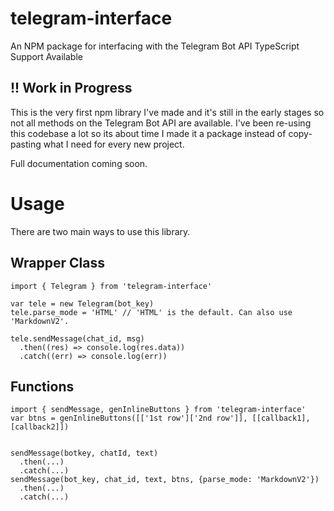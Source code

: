 # telegram-interface

An NPM package for interfacing with the Telegram Bot API
TypeScript Support Available

## !! Work in Progress

This is the very first npm library I've made and it's still in the early stages so not all methods on the Telegram Bot API are available. I've been re-using this codebase a lot so its about time I made it a package instead of copy-pasting what I need for every new project.

Full documentation coming soon.

# Usage

There are two main ways to use this library.

## Wrapper Class

```
import { Telegram } from 'telegram-interface'

var tele = new Telegram(bot_key)
tele.parse_mode = 'HTML' // 'HTML' is the default. Can also use 'MarkdownV2'.

tele.sendMessage(chat_id, msg)
  .then((res) => console.log(res.data))
  .catch((err) => console.log(err))
```

## Functions

```
import { sendMessage, genInlineButtons } from 'telegram-interface'
var btns = genInlineButtons([['1st row']['2nd row']], [[callback1], [callback2]])


sendMessage(botkey, chatId, text)
  .then(...)
  .catch(...)
sendMessage(bot_key, chat_id, text, btns, {parse_mode: 'MarkdownV2'})
  .then(...)
  .catch(...)

```
